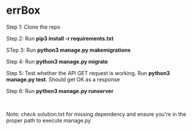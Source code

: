 # errBox

<p>Step 1: Clone the repo</p>
<p>Step 2: Run <strong>pip3 install -r requirements.txt</strong></p>
<p>STep 3: Run <strong>python3 manage.py makemigrations</strong></p>
<p>Step 4: Run <strong>python3 manage.py migrate</strong></p>
<p>Step 5: Test whether the API GET request is working. Run <strong>python3 manage.py test</strong>. Should get OK as a response</p>
<p>Step 6: Run <strong>python3 manage.py runserver</strong><p><br>

<p>Note: check solution.txt for missing dependency and ensure you're in the proper path to execute manage.py</p>